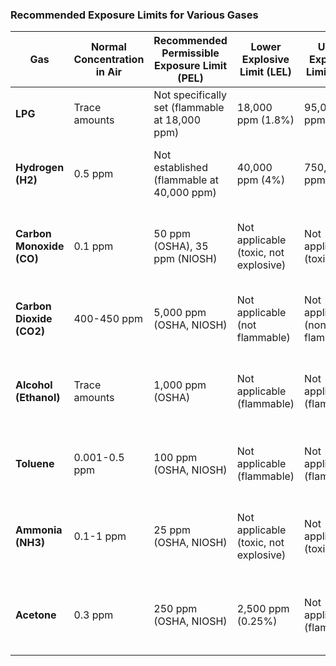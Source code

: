 ### Recommended Exposure Limits for Various Gases

| **Gas**            | **Normal Concentration in Air** | **Recommended Permissible Exposure Limit (PEL)** | **Lower Explosive Limit (LEL)** | **Upper Explosive Limit (UEL)** | **Hazard Conditions** |
|--------------------|---------------------------------|-------------------------------------|-------------------------------|-------------------------------|-----------------------|
| **LPG**            | Trace amounts                   | Not specifically set (flammable at 18,000 ppm) | 18,000 ppm (1.8%)              | 95,000 ppm (9.5%)              | >10,000 ppm (suffocation risk, explosive risk) |
| **Hydrogen (H2)**  | 0.5 ppm                         | Not established (flammable at 40,000 ppm) | 40,000 ppm (4%)                | 750,000 ppm (75%)              | >1,000 ppm (dizziness, headache), explosive risk near 40,000 ppm |
| **Carbon Monoxide (CO)** | 0.1 ppm                   | 50 ppm (OSHA), 35 ppm (NIOSH)       | Not applicable (toxic, not explosive) | Not applicable (toxic)         | 200 ppm (headaches, dizziness), 1,000 ppm (unconsciousness, life-threatening) |
| **Carbon Dioxide (CO2)** | 400-450 ppm               | 5,000 ppm (OSHA, NIOSH)             | Not applicable (not flammable) | Not applicable (non-flammable) | >30,000 ppm (respiratory issues, dizziness), >50,000 ppm (suffocation) |
| **Alcohol (Ethanol)** | Trace amounts                  | 1,000 ppm (OSHA)                   | Not applicable (flammable)     | Not applicable (flammable)     | >1,000 ppm (dizziness, headache), >10,000 ppm (toxic, unconsciousness) |
| **Toluene**        | 0.001-0.5 ppm                   | 100 ppm (OSHA, NIOSH)              | Not applicable (flammable)     | Not applicable (flammable)     | 200 ppm (headaches, dizziness), >500 ppm (neurotoxic, high toxicity) |
| **Ammonia (NH3)**  | 0.1-1 ppm                       | 25 ppm (OSHA, NIOSH)               | Not applicable (toxic, not explosive) | Not applicable (toxic)         | >50 ppm (eye, nose, throat irritation), >300 ppm (respiratory issues), >500 ppm (fatal) |
| **Acetone**        | 0.3 ppm                         | 250 ppm (OSHA, NIOSH)              | 2,500 ppm (0.25%)              | Not applicable (flammable)     | >500 ppm (dizziness, headache, irritation), >1,000 ppm (toxic, CNS depression) |

